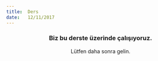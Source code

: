 ```yaml
---
title:  Ders
date:   12/11/2017
---
```


### <center>Biz bu derste üzerinde çalışıyoruz.</center>
<center>Lütfen daha sonra gelin.</center>